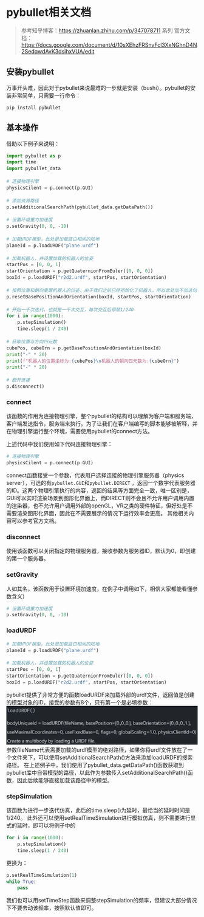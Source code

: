# pybullet相关文档

> 参考知乎博客：https://zhuanlan.zhihu.com/p/347078711 系列
> 官方文档：https://docs.google.com/document/d/10sXEhzFRSnvFcl3XxNGhnD4N2SedqwdAvK3dsihxVUA/edit

## 安装pybullet

万事开头难，因此对于pybullet来说最难的一步就是安装（bushi）。pybullet的安装非常简单，只需要一行命令：
```
pip install pybullet
```

## 基本操作

借助以下例子来说明：

```python
import pybullet as p
import time
import pybullet_data

# 连接物理引擎
physicsCilent = p.connect(p.GUI)

# 添加资源路径
p.setAdditionalSearchPath(pybullet_data.getDataPath())

# 设置环境重力加速度
p.setGravity(0, 0, -10)

# 加载URDF模型，此处是加载蓝白相间的陆地
planeId = p.loadURDF("plane.urdf")

# 加载机器人，并设置加载的机器人的位姿
startPos = [0, 0, 1]
startOrientation = p.getQuaternionFromEuler([0, 0, 0])
boxId = p.loadURDF("r2d2.urdf", startPos, startOrientation)

# 按照位置和朝向重置机器人的位姿，由于我们之前已经初始化了机器人，所以此处加不加这句话没什么影响
p.resetBasePositionAndOrientation(boxId, startPos, startOrientation)

# 开始一千次迭代，也就是一千次交互，每次交互后停顿1/240
for i in range(1000):
    p.stepSimulation()
    time.sleep(1 / 240)

# 获取位置与方向四元数
cubePos, cubeOrn = p.getBasePositionAndOrientation(boxId)
print("-" * 20)
print(f"机器人的位置坐标为:{cubePos}\n机器人的朝向四元数为:{cubeOrn}")
print("-" * 20)

# 断开连接
p.disconnect()
```

### connect

该函数的作用为连接物理引擎，整个pybullet的结构可以理解为客户端和服务端，客户端发送指令，服务端来执行。为了让我们在客户端编写的脚本能够被解释，并在物理引擎运行整个环境，需要使用pybullet的connect方法。

上述代码中我们使用如下代码连接物理引擎：
```python
# 连接物理引擎
physicsCilent = p.connect(p.GUI)
```
connect函数接受一个参数，代表用户选择连接的物理引擎服务器（physics server），可选的有`pybullet.GUI`和`pybullet.DIRECT` ，返回一个数字代表服务器的ID。这两个物理引擎执行的内容，返回的结果等方面完全一致，唯一区别是，GUI可以实时渲染场景到图形化界面上，而DIRECT则不会且不允许用户调用内置的渲染器，也不允许用户调用外部的openGL，VR之类的硬件特征，但好处是不需要渲染图形化界面，因此在不需要展示的情况下运行效率会更高。
其他相关内容可以参考官方文档。

### disconnect

使用该函数可以关闭指定的物理服务器，接收参数为服务器ID，默认为0，即创建的第一个服务器。

### setGravity

人如其名，该函数用于设置环境加速度，在例子中调用如下，相信大家都能看懂参数含义）
```python
# 设置环境重力加速度
p.setGravity(0, 0, -10)
```

### loadURDF

```python
# 加载URDF模型，此处是加载蓝白相间的陆地
planeId = p.loadURDF("plane.urdf")

# 加载机器人，并设置加载的机器人的位姿
startPos = [0, 0, 1]
startOrientation = p.getQuaternionFromEuler([0, 0, 0])
boxId = p.loadURDF("r2d2.urdf", startPos, startOrientation)
```
pybullet提供了非常方便的函数loadURDF来加载外部的urdf文件，返回值是创建的模型对象的ID，接受的参数有8个，只有第一个是必填参数：
![图 0](images/loadURDF.png)
参数fileName代表需要加载的urdf模型的绝对路径，如果你将urdf文件放在了一个文件夹下，可以使用setAdditionalSearchPath()方法来添加loadURDF的搜索路径。
在上述例子中，我们使用了pybullet_data.getDataPath()函数获取到pybullet库中自带模型的路径，以此作为参数传入setAdditionalSearchPath()函数，因此后续能够直接加载该路径中的模型。

### stepSimulation

该函数为进行一步迭代仿真，此后的time.sleep()为延时，最恰当的延时时间是1/240。
此外还可以使用setRealTimeSimulation进行模拟仿真，则不需要进行显式的延时，即可以将例子中的
```python
for i in range(1000):
    p.stepSimulation()
    time.sleep(1 / 240)
```
更换为：
```python
p.setRealTimeSimulation(1)
while True:
    pass
```
我们也可以用setTimeStep函数来调整stepSimulation的频率，但建议大部分情况下不要去动该频率，按照默认值即可。